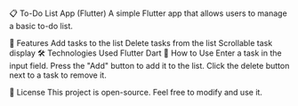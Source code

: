 📋 To-Do List App (Flutter)
A simple Flutter app that allows users to manage a basic to-do list.

🚀 Features
Add tasks to the list
Delete tasks from the list
Scrollable task display
🛠️ Technologies Used
Flutter
Dart
📌 How to Use
Enter a task in the input field.
Press the "Add" button to add it to the list.
Click the delete button next to a task to remove it.

📜 License
This project is open-source. Feel free to modify and use it.

